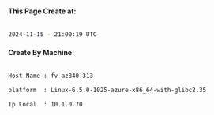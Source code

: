 
   
#### This Page Create at:

```bash

2024-11-15 - 21:00:19 UTC

```

#### Create By Machine:

```bash

Host Name : fv-az840-313

platform  : Linux-6.5.0-1025-azure-x86_64-with-glibc2.35

Ip Local  : 10.1.0.70

```

